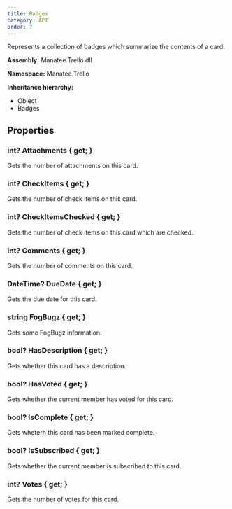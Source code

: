 ```yaml
---
title: Badges
category: API
order: 7
---
```


Represents a collection of badges which summarize the contents of a card.

**Assembly:** Manatee.Trello.dll

**Namespace:** Manatee.Trello

**Inheritance hierarchy:**

- Object
- Badges

## Properties

### int? Attachments { get; }

Gets the number of attachments on this card.

### int? CheckItems { get; }

Gets the number of check items on this card.

### int? CheckItemsChecked { get; }

Gets the number of check items on this card which are checked.

### int? Comments { get; }

Gets the number of comments on this card.

### DateTime? DueDate { get; }

Gets the due date for this card.

### string FogBugz { get; }

Gets some FogBugz information.

### bool? HasDescription { get; }

Gets whether this card has a description.

### bool? HasVoted { get; }

Gets whether the current member has voted for this card.

### bool? IsComplete { get; }

Gets wheterh this card has been marked complete.

### bool? IsSubscribed { get; }

Gets whether the current member is subscribed to this card.

### int? Votes { get; }

Gets the number of votes for this card.

